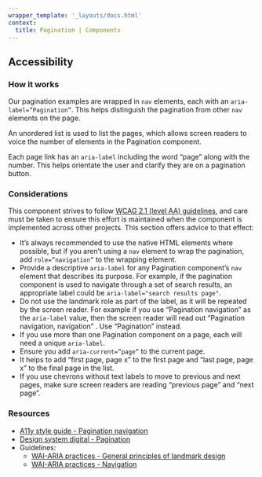 ```yaml
---
wrapper_template: '_layouts/docs.html'
context:
  title: Pagination | Components
---
```


## Accessibility

### How it works

Our pagination examples are wrapped in `nav` elements, each with an `aria-label=”Pagination”`. This helps distinguish the pagination from other `nav` elements on the page.

An unordered list is used to list the pages, which allows screen readers to voice the number of elements in the Pagination component.

Each page link has an `aria-label` including the word “page” along with the number. This helps orientate the user and clarify they are on a pagination button.

### Considerations

This component strives to follow [WCAG 2.1 (level AA) guidelines](https://www.w3.org/TR/WCAG21/), and care must be taken to ensure this effort is maintained when the component is implemented across other projects. This section offers advice to that effect:

- It’s always recommended to use the native HTML elements where possible, but if you aren’t using a `nav` element to wrap the pagination, add `role=”navigation”` to the wrapping element.
- Provide a descriptive `aria-label` for any Pagination component’s `nav` element that describes its purpose. For example, if the pagination component is used to navigate through a set of search results, an appropriate label could be `aria-label="search results page"`.
- Do not use the landmark role as part of the label, as it will be repeated by the screen reader. For example if you use “Pagination navigation” as the `aria-label` value, then the screen reader will read out “Pagination navigation, navigation” . Use “Pagination” instead.
- If you use more than one Pagination component on a page, each will need a unique `aria-label`.
- Ensure you add `aria-current=”page”` to the current page.
- It helps to add “first page, page x” to the first page and “last page, page x” to the final page in the list.
- If you use chevrons without text labels to move to previous and next pages, make sure screen readers are reading “previous page” and “next page”.

### Resources

- [A11y style guide - Pagination navigation](https://a11y-style-guide.com/style-guide/section-navigation.html#kssref-navigation-pagination)
- [Design system digital - Pagination](https://designsystem.digital.gov/components/pagination/)
- Guidelines:
  - [WAI-ARIA practices - General principles of landmark design](https://www.w3.org/TR/wai-aria-practices-1.1/#general-principles-of-landmark-design)
  - [WAI-ARIA practices - Navigation](https://www.w3.org/TR/wai-aria-practices-1.1/#aria_lh_navigation)

